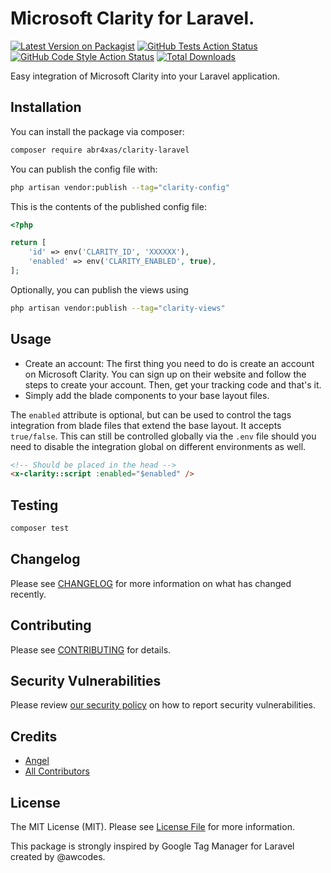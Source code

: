 # Microsoft Clarity for Laravel.

[![Latest Version on Packagist](https://img.shields.io/packagist/v/abr4xas/clarity-laravel.svg?style=flat-square)](https://packagist.org/packages/abr4xas/clarity-laravel)
[![GitHub Tests Action Status](https://img.shields.io/github/actions/workflow/status/abr4xas/clarity-laravel/run-tests.yml?branch=master&label=tests&style=flat-square)](https://github.com/abr4xas/clarity-laravel/actions?query=workflow%3Arun-tests+branch%3Amain)
[![GitHub Code Style Action Status](https://img.shields.io/github/actions/workflow/status/abr4xas/clarity-laravel/fix-php-code-style-issues.yml?branch=master&label=code%20style&style=flat-square)](https://github.com/abr4xas/clarity-laravel/actions?query=workflow%3A"Fix+PHP+code+style+issues"+branch%3Amaster)
[![Total Downloads](https://img.shields.io/packagist/dt/abr4xas/clarity-laravel.svg?style=flat-square)](https://packagist.org/packages/abr4xas/clarity-laravel)

Easy integration of Microsoft Clarity into your Laravel application.

## Installation

You can install the package via composer:

```bash
composer require abr4xas/clarity-laravel
```

You can publish the config file with:

```bash
php artisan vendor:publish --tag="clarity-config"
```

This is the contents of the published config file:

```php
<?php

return [
    'id' => env('CLARITY_ID', 'XXXXXX'),
    'enabled' => env('CLARITY_ENABLED', true),
];
```

Optionally, you can publish the views using

```bash
php artisan vendor:publish --tag="clarity-views"
```

## Usage

- Create an account: The first thing you need to do is create an account on Microsoft Clarity. You can sign up on their website and follow the steps to create your account. Then, get your tracking code and that's it.
- Simply add the blade components to your base layout files.

The `enabled` attribute is optional, but can be used to control the tags integration from blade files that extend the base layout. It accepts `true/false`. 
This can still be controlled globally via the `.env` file should you need to disable the integration global on different environments as well.

```html
<!-- Should be placed in the head -->
<x-clarity::script :enabled="$enabled" />
```

## Testing

```bash
composer test
```

## Changelog

Please see [CHANGELOG](CHANGELOG.md) for more information on what has changed recently.

## Contributing

Please see [CONTRIBUTING](CONTRIBUTING.md) for details.

## Security Vulnerabilities

Please review [our security policy](../../security/policy) on how to report security vulnerabilities.

## Credits

- [Angel](https://github.com/abr4xas)
- [All Contributors](../../contributors)

## License

The MIT License (MIT). Please see [License File](LICENSE.md) for more information.


This package is strongly inspired by Google Tag Manager for Laravel created by @awcodes.
